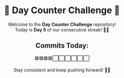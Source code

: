 <div align="center">

# 🚀 Day Counter Challenge 🌟

Welcome to the **Day Counter Challenge** repository!  
Today is **Day 5** of our consecutive streak! 💪🎯  

## Commits Today:
🟩🟩🟩🟩⬜⬜⬜⬜⬜⬜  

Stay consistent and keep pushing forward! 🌟🔥

</div>
